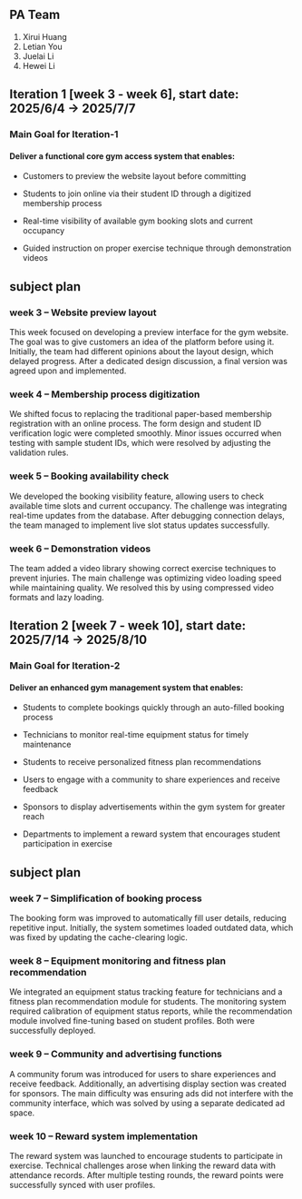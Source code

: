 ## PA Team

1. Xirui Huang
2. Letian You
3. Juelai Li
4. Hewei Li

## Iteration 1 [week 3 - week 6], start date: 2025/6/4 → 2025/7/7

### Main Goal for Iteration-1

#### Deliver a functional core gym access system that enables:

* Customers to preview the website layout before committing

* Students to join online via their student ID through a digitized membership process

* Real-time visibility of available gym booking slots and current occupancy

* Guided instruction on proper exercise technique through demonstration videos

## subject plan

### week 3 – Website preview layout

This week focused on developing a preview interface for the gym website. The goal was to give customers an idea of the platform before using it. Initially, the team had different opinions about the layout design, which delayed progress. After a dedicated design discussion, a final version was agreed upon and implemented.

### week 4 – Membership process digitization

We shifted focus to replacing the traditional paper-based membership registration with an online process. The form design and student ID verification logic were completed smoothly. Minor issues occurred when testing with sample student IDs, which were resolved by adjusting the validation rules.

### week 5 – Booking availability check

We developed the booking visibility feature, allowing users to check available time slots and current occupancy. The challenge was integrating real-time updates from the database. After debugging connection delays, the team managed to implement live slot status updates successfully.

### week 6 – Demonstration videos
The team added a video library showing correct exercise techniques to prevent injuries. The main challenge was optimizing video loading speed while maintaining quality. We resolved this by using compressed video formats and lazy loading.

## Iteration 2 [week 7 - week 10], start date: 2025/7/14 → 2025/8/10

### Main Goal for Iteration-2

#### Deliver an enhanced gym management system that enables:

* Students to complete bookings quickly through an auto-filled booking process

* Technicians to monitor real-time equipment status for timely maintenance

* Students to receive personalized fitness plan recommendations

* Users to engage with a community to share experiences and receive feedback

* Sponsors to display advertisements within the gym system for greater reach

* Departments to implement a reward system that encourages student participation in exercise

## subject plan

### week 7 – Simplification of booking process
The booking form was improved to automatically fill user details, reducing repetitive input. Initially, the system sometimes loaded outdated data, which was fixed by updating the cache-clearing logic.

### week 8 – Equipment monitoring and fitness plan recommendation

We integrated an equipment status tracking feature for technicians and a fitness plan recommendation module for students. The monitoring system required calibration of equipment status reports, while the recommendation module involved fine-tuning based on student profiles. Both were successfully deployed.

### week 9 – Community and advertising functions

A community forum was introduced for users to share experiences and receive feedback. Additionally, an advertising display section was created for sponsors. The main difficulty was ensuring ads did not interfere with the community interface, which was solved by using a separate dedicated ad space.

### week 10 – Reward system implementation

The reward system was launched to encourage students to participate in exercise. Technical challenges arose when linking the reward data with attendance records. After multiple testing rounds, the reward points were successfully synced with user profiles.
